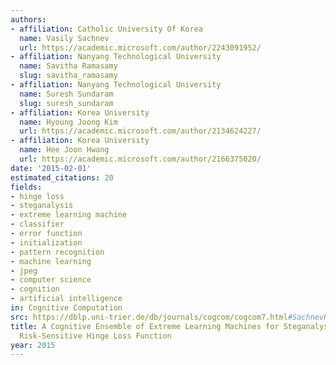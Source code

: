 ```yaml
---
authors:
- affiliation: Catholic University Of Korea
  name: Vasily Sachnev
  url: https://academic.microsoft.com/author/2243091952/
- affiliation: Nanyang Technological University
  name: Savitha Ramasamy
  slug: savitha_ramasamy
- affiliation: Nanyang Technological University
  name: Suresh Sundaram
  slug: suresh_sundaram
- affiliation: Korea University
  name: Hyoung Joong Kim
  url: https://academic.microsoft.com/author/2134624227/
- affiliation: Korea University
  name: Hee Joon Hwang
  url: https://academic.microsoft.com/author/2166375020/
date: '2015-02-01'
estimated_citations: 20
fields:
- hinge loss
- steganalysis
- extreme learning machine
- classifier
- error function
- initialization
- pattern recognition
- machine learning
- jpeg
- computer science
- cognition
- artificial intelligence
in: Cognitive Computation
src: https://dblp.uni-trier.de/db/journals/cogcom/cogcom7.html#SachnevRSKH15
title: A Cognitive Ensemble of Extreme Learning Machines for Steganalysis Based on
  Risk-Sensitive Hinge Loss Function
year: 2015
---
```

